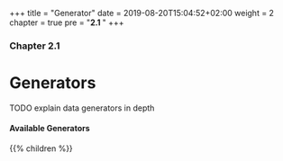 +++
title = "Generator"
date = 2019-08-20T15:04:52+02:00
weight = 2
chapter = true
pre = "<b>2.1 </b>"
+++

### Chapter 2.1

# Generators

TODO explain data generators in depth

#### Available Generators

{{% children  %}}
